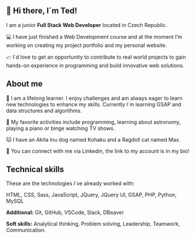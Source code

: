 ## 👋 Hi there, I´m Ted!
I am a junior **Full Stack Web Developer** located in Czech Republic.

💻 I have just finished a Web Development course and at the moment I’m working on creating my project portfolio and my personal website.

📈 I´d love to get an opportunity to contribute to real world projects to gain hands-on experience in programming and build innovative web solutions.

## About me

🌱 I am a lifelong learner. I enjoy challenges and am always eager to learn new technologies to enhance my skills. Currently I´m learning GSAP and data structures and algorithms.

🎹 My favorite activities include programming, learning about astronomy, playing a piano or binge watching TV shows.

🐱 I have an Akita Inu dog named Kohaku and a Ragdoll cat named Max.

📧 You can connect with me via Linkedin, the link to my account is in my bio!

## Technical skills

These are the technologies I´ve already worked with:

HTML, CSS, Sass, JavaScript, JQuery, JQuery UI, GSAP, PHP, Python, MySQL

**Additional:** Git, GitHub, VSCode, Slack, DBeaver

**Soft skills:** Analytical thinking, Problem solving, Leadership, Teamwork, Communication.

<!---
ted-lindemann/ted-lindemann is a ✨ special ✨ repository because its `README.md` (this file) appears on your GitHub profile.
You can click the Preview link to take a look at your changes.
--->
